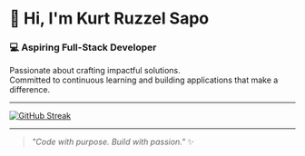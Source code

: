 # 👋 Hi, I'm **Kurt Ruzzel Sapo**  

### 💻 Aspiring Full-Stack Developer  
Passionate about crafting impactful solutions.  
Committed to continuous learning and building applications that make a difference.

---


[![GitHub Streak](https://streak-stats.demolab.com?user=kurtRuzzelSapo&theme=catppuccin-mocha&hide_border=true)](https://git.io/streak-stats)

---

> *"Code with purpose. Build with passion."* ✨  
 
